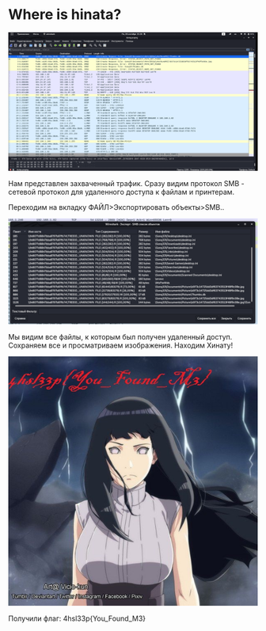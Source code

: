 # Where is hinata?

![Task](img/image1.png)

Нам представлен захваченный трафик. Сразу видим протокол SMB - сетевой протокол для удаленного доступа к файлам и принтерам.

Переходим на вкладку ФАЙЛ>Экспортировать объекты>SMB..

![Task](img/image2.png)

Мы видим все файлы, к которым был получен удаленный доступ. 
Сохраняем все и просматриваем изображения. 
Находим Хинату!

![Task](img/flag.jpg)

Получили флаг: 4hsl33p{You_Found_M3}

